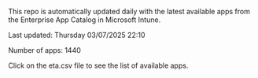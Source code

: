 This repo is automatically updated daily with the latest available apps from the Enterprise App Catalog in Microsoft Intune.

Last updated: Thursday 03/07/2025 22:10

Number of apps: 1440

Click on the eta.csv file to see the list of available apps.
